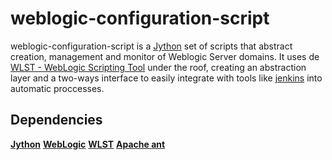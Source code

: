 # weblogic-configuration-script

weblogic-configuration-script is a [Jython](http://www.jython.org/) set of scripts that abstract creation, management and monitor of Weblogic Server domains. It uses de [WLST - WebLogic Scripting Tool](http://docs.oracle.com/cd/E15051_01/wls/docs103/config_scripting/using_WLST.html) under the roof, creating an abstraction layer and a two-ways interface to easily integrate with tools like [jenkins](http://jenkins-ci.org/) into automatic proccesses.


## Dependencies

**[Jython](http://www.jython.org/)**
**[WebLogic](http://www.python.org/)**
**[WLST](http://docs.oracle.com/cd/E15051_01/wls/docs103/config_scripting/using_WLST.html)**
**[Apache ant](http://ant.apache.org/)**
